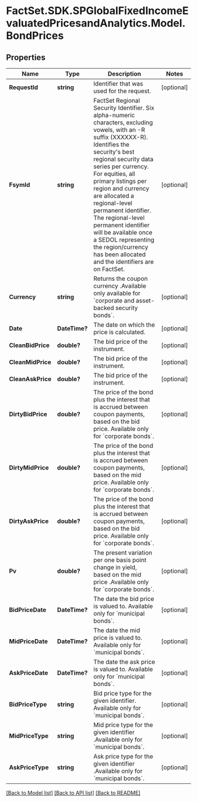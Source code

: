 # FactSet.SDK.SPGlobalFixedIncomeEvaluatedPricesandAnalytics.Model.BondPrices

## Properties

Name | Type | Description | Notes
------------ | ------------- | ------------- | -------------
**RequestId** | **string** | Identifier that was used for the request. | [optional] 
**FsymId** | **string** | FactSet Regional Security Identifier. Six alpha-numeric characters, excluding vowels, with an -R suffix (XXXXXX-R). Identifies the security&#39;s best regional security data series per currency. For equities, all primary listings per region and currency are allocated a regional-level permanent identifier. The regional-level permanent identifier will be available once a SEDOL representing the region/currency has been allocated and the identifiers are on FactSet. | [optional] 
**Currency** | **string** | Returns the coupon currency .Available only  available for &#x60;corporate and asset-backed security bonds&#x60;. | [optional] 
**Date** | **DateTime?** | The date on which the price is calculated. | [optional] 
**CleanBidPrice** | **double?** | The bid price of the instrument. | [optional] 
**CleanMidPrice** | **double?** | The bid price of the instrument. | [optional] 
**CleanAskPrice** | **double?** | The bid price of the instrument. | [optional] 
**DirtyBidPrice** | **double?** | The price of the bond plus the interest that is accrued between coupon payments, based on the bid price. Available only  for &#x60;corporate bonds&#x60;. | [optional] 
**DirtyMidPrice** | **double?** | The price of the bond plus the interest that is accrued between coupon payments, based on the mid price. Available only  for &#x60;corporate bonds&#x60;. | [optional] 
**DirtyAskPrice** | **double?** | The price of the bond plus the interest that is accrued between coupon payments, based on the bid price. Available only  for &#x60;corporate bonds&#x60;. | [optional] 
**Pv** | **double?** | The present variation per one basis point change in yield, based on the mid price .Available only  for &#x60;corporate bonds&#x60;. | [optional] 
**BidPriceDate** | **DateTime?** | The date the bid price is valued to. Available only  for &#x60;municipal bonds&#x60;. | [optional] 
**MidPriceDate** | **DateTime?** | The date the mid price is valued to. Available only  for &#x60;municipal bonds&#x60;. | [optional] 
**AskPriceDate** | **DateTime?** | The date the ask price is valued to. Available only  for &#x60;municipal bonds&#x60;. | [optional] 
**BidPriceType** | **string** | Bid price type for the given identifier. Available only  for &#x60;municipal bonds&#x60;. | [optional] 
**MidPriceType** | **string** | Mid price type for the given identifier .Available only  for &#x60;municipal bonds&#x60;. | [optional] 
**AskPriceType** | **string** | Ask price type for the given identifier .Available only  for &#x60;municipal bonds&#x60;. | [optional] 

[[Back to Model list]](../README.md#documentation-for-models) [[Back to API list]](../README.md#documentation-for-api-endpoints) [[Back to README]](../README.md)

